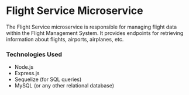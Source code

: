 # Flight Service Microservice

The Flight Service microservice is responsible for managing flight data within the Flight Management System. It provides endpoints for retrieving information about flights, airports, airplanes, etc.

### Technologies Used
- Node.js
- Express.js
- Sequelize (for SQL queries)
- MySQL (or any other relational database)